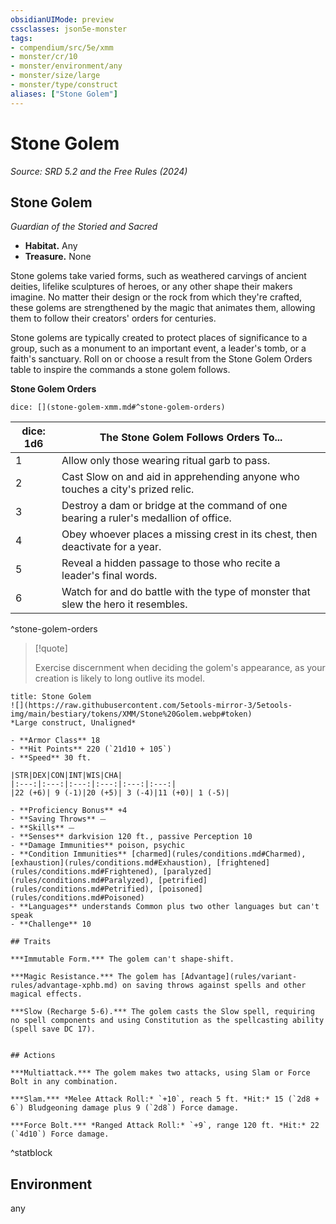 ```yaml
---
obsidianUIMode: preview
cssclasses: json5e-monster
tags:
- compendium/src/5e/xmm
- monster/cr/10
- monster/environment/any
- monster/size/large
- monster/type/construct
aliases: ["Stone Golem"]
---
```

# Stone Golem
*Source: SRD 5.2 and the Free Rules (2024)*  

## Stone Golem

*Guardian of the Storied and Sacred*

- **Habitat.** Any  
- **Treasure.** None  

Stone golems take varied forms, such as weathered carvings of ancient deities, lifelike sculptures of heroes, or any other shape their makers imagine. No matter their design or the rock from which they're crafted, these golems are strengthened by the magic that animates them, allowing them to follow their creators' orders for centuries.

Stone golems are typically created to protect places of significance to a group, such as a monument to an important event, a leader's tomb, or a faith's sanctuary. Roll on or choose a result from the Stone Golem Orders table to inspire the commands a stone golem follows.

**Stone Golem Orders**

`dice: [](stone-golem-xmm.md#^stone-golem-orders)`

| dice: 1d6 | The Stone Golem Follows Orders To... |
|-----------|--------------------------------------|
| 1 | Allow only those wearing ritual garb to pass. |
| 2 | Cast Slow on and aid in apprehending anyone who touches a city's prized relic. |
| 3 | Destroy a dam or bridge at the command of one bearing a ruler's medallion of office. |
| 4 | Obey whoever places a missing crest in its chest, then deactivate for a year. |
| 5 | Reveal a hidden passage to those who recite a leader's final words. |
| 6 | Watch for and do battle with the type of monster that slew the hero it resembles. |
^stone-golem-orders

> [!quote]  
> 
> Exercise discernment when deciding the golem's appearance, as your creation is likely to long outlive its model.


```ad-statblock
title: Stone Golem
![](https://raw.githubusercontent.com/5etools-mirror-3/5etools-img/main/bestiary/tokens/XMM/Stone%20Golem.webp#token)
*Large construct, Unaligned*

- **Armor Class** 18
- **Hit Points** 220 (`21d10 + 105`)
- **Speed** 30 ft.

|STR|DEX|CON|INT|WIS|CHA|
|:---:|:---:|:---:|:---:|:---:|:---:|
|22 (+6)| 9 (-1)|20 (+5)| 3 (-4)|11 (+0)| 1 (-5)|

- **Proficiency Bonus** +4
- **Saving Throws** ⏤
- **Skills** ⏤
- **Senses** darkvision 120 ft., passive Perception 10
- **Damage Immunities** poison, psychic
- **Condition Immunities** [charmed](rules/conditions.md#Charmed), [exhaustion](rules/conditions.md#Exhaustion), [frightened](rules/conditions.md#Frightened), [paralyzed](rules/conditions.md#Paralyzed), [petrified](rules/conditions.md#Petrified), [poisoned](rules/conditions.md#Poisoned)
- **Languages** understands Common plus two other languages but can't speak
- **Challenge** 10

## Traits

***Immutable Form.*** The golem can't shape-shift.

***Magic Resistance.*** The golem has [Advantage](rules/variant-rules/advantage-xphb.md) on saving throws against spells and other magical effects.

***Slow (Recharge 5-6).*** The golem casts the Slow spell, requiring no spell components and using Constitution as the spellcasting ability (spell save DC 17).


## Actions

***Multiattack.*** The golem makes two attacks, using Slam or Force Bolt in any combination.

***Slam.*** *Melee Attack Roll:* `+10`, reach 5 ft. *Hit:* 15 (`2d8 + 6`) Bludgeoning damage plus 9 (`2d8`) Force damage.

***Force Bolt.*** *Ranged Attack Roll:* `+9`, range 120 ft. *Hit:* 22 (`4d10`) Force damage.
```
^statblock

## Environment

any